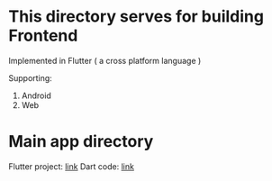 # This directory serves for building Frontend

Implemented in Flutter ( a cross platform language )

Supporting:

1. Android
2. Web

# Main app directory

Flutter project: [link](./notification)
Dart code: [link](./notification/lib)
